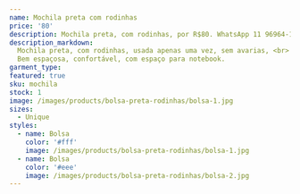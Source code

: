 ```yaml
---
name: Mochila preta com rodinhas
price: '80'
description: Mochila preta, com rodinhas, por R$80. WhatsApp 11 96964-1752
description_markdown:
  Mochila preta, com rodinhas, usada apenas uma vez, sem avarias, <br>
  Bem espaçosa, confortável, com espaço para notebook.
garment_type:
featured: true
sku: mochila
stock: 1
image: /images/products/bolsa-preta-rodinhas/bolsa-1.jpg
sizes:
  - Unique
styles:
  - name: Bolsa
    color: '#fff'
    image: /images/products/bolsa-preta-rodinhas/bolsa-1.jpg
  - name: Bolsa
    color: '#eee'
    image: /images/products/bolsa-preta-rodinhas/bolsa-2.jpg
---
```

